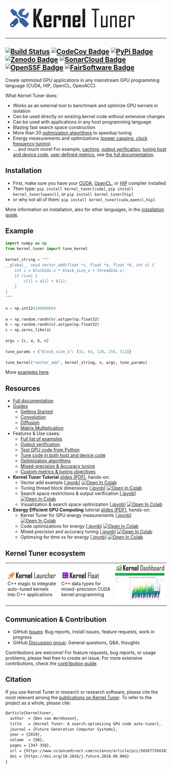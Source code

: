 

<div align="center">
  <img width="500px" src="doc/images/KernelTuner-logo.png"/>
</div>

---
[![Build Status](https://github.com/KernelTuner/kernel_tuner/actions/workflows/build-test-python-package.yml/badge.svg)](https://github.com/KernelTuner/kernel_tuner/actions/workflows/build-test-python-package.yml)
[![CodeCov Badge](https://codecov.io/gh/KernelTuner/kernel_tuner/branch/master/graph/badge.svg)](https://codecov.io/gh/KernelTuner/kernel_tuner)
[![PyPi Badge](https://img.shields.io/pypi/v/kernel_tuner.svg?colorB=blue)](https://pypi.python.org/pypi/kernel_tuner/)
[![Zenodo Badge](https://zenodo.org/badge/54894320.svg)](https://zenodo.org/badge/latestdoi/54894320)
[![SonarCloud Badge](https://sonarcloud.io/api/project_badges/measure?project=KernelTuner_kernel_tuner&metric=alert_status)](https://sonarcloud.io/dashboard?id=KernelTuner_kernel_tuner)
[![OpenSSF Badge](https://bestpractices.coreinfrastructure.org/projects/6573/badge)](https://bestpractices.coreinfrastructure.org/projects/6573)
[![FairSoftware Badge](https://img.shields.io/badge/fair--software.eu-%E2%97%8F%20%20%E2%97%8F%20%20%E2%97%8F%20%20%E2%97%8F%20%20%E2%97%8F-green)](https://fair-software.eu)
---


Create optimized GPU applications in any mainstream GPU 
programming language (CUDA, HIP, OpenCL, OpenACC).

What Kernel Tuner does:

- Works as an external tool to benchmark and optimize GPU kernels in isolation
- Can be used directly on existing kernel code without extensive changes 
- Can be used with applications in any host programming language
- Blazing fast search space construction
- More than 20 [optimization algorithms](https://kerneltuner.github.io/kernel_tuner/stable/optimization.html) to speedup tuning
- Energy measurements and optimizations [(power capping, clock frequency tuning)](https://arxiv.org/abs/2211.07260)
- ... and much more! For example, [caching](https://kerneltuner.github.io/kernel_tuner/stable/cache_files.html), [output verification](https://kerneltuner.github.io/kernel_tuner/stable/correctness.html), [tuning host and device code](https://kerneltuner.github.io/kernel_tuner/stable/hostcode.html), [user defined metrics](https://kerneltuner.github.io/kernel_tuner/stable/metrics.html), see [the full documentation](https://kerneltuner.github.io/kernel_tuner/stable/index.html).



## Installation

- First, make sure you have your [CUDA](https://kerneltuner.github.io/kernel_tuner/stable/install.html#cuda-and-pycuda), [OpenCL](https://kerneltuner.github.io/kernel_tuner/stable/install.html#opencl-and-pyopencl), or [HIP](https://kerneltuner.github.io/kernel_tuner/stable/install.html#hip-and-pyhipl) compiler installed
- Then type: `pip install kernel_tuner[cuda]`, `pip install kernel_tuner[opencl]`, or `pip install kernel_tuner[hip]`
- or why not all of them: `pip install kernel_tuner[cuda,opencl,hip]`

More information on installation, also for other languages, in the [installation guide](http://kerneltuner.github.io/kernel_tuner/stable/install.html).

## Example

```python
import numpy as np
from kernel_tuner import tune_kernel

kernel_string = """
__global__ void vector_add(float *c, float *a, float *b, int n) {
    int i = blockIdx.x * block_size_x + threadIdx.x;
    if (i<n) {
        c[i] = a[i] + b[i];
    }
}
"""

n = np.int32(10000000)

a = np.random.randn(n).astype(np.float32)
b = np.random.randn(n).astype(np.float32)
c = np.zeros_like(a)

args = [c, a, b, n]

tune_params = {"block_size_x": [32, 64, 128, 256, 512]}

tune_kernel("vector_add", kernel_string, n, args, tune_params)
```

More [examples here](https://kerneltuner.github.io/kernel_tuner/stable/examples.html).

## Resources

- [Full documentation](https://kerneltuner.github.io/kernel_tuner/stable/)
- [Guides](https://kerneltuner.github.io/kernel_tuner/stable/quickstart.html)
  - [Getting Started](https://kerneltuner.github.io/kernel_tuner/stable/quickstart.html)
  - [Convolution](https://kerneltuner.github.io/kernel_tuner/stable/convolution.html)
  - [Diffusion](https://kerneltuner.github.io/kernel_tuner/stable/diffusion.html)
  - [Matrix Multiplication](https://kerneltuner.github.io/kernel_tuner/stable/matrix_multiplication.html)
- Features & Use cases:
  - [Full list of examples](https://kerneltuner.github.io/kernel_tuner/stable/examples.html)
  - [Output verification](https://kerneltuner.github.io/kernel_tuner/stable/correctness.html)
  - [Test GPU code from Python](https://github.com/KernelTuner/kernel_tuner/blob/master/examples/cuda/test_vector_add.py)
  - [Tune code in both host and device code](https://kerneltuner.github.io/kernel_tuner/stable/hostcode.html)
  - [Optimization algorithms](https://kerneltuner.github.io/kernel_tuner/stable/optimization.html)
  - [Mixed-precision & Accuracy tuning](https://github.com/KernelTuner/kernel_tuner/blob/master/examples/cuda/accuracy.py)
  - [Custom metrics & tuning objectives](https://kerneltuner.github.io/kernel_tuner/stable/metrics.html)
- **Kernel Tuner Tutorial** [slides (PDF)](https://github.com/KernelTuner/kernel_tuner_tutorial/blob/master/slides/2022_SURF/SURF22-Kernel-Tuner-Tutorial.pdf), hands-on:
  - Vector add example [[.ipynb](https://github.com/KernelTuner/kernel_tuner_tutorial/blob/master/hands-on/cuda/00_Kernel_Tuner_Introduction.ipynb)] [![Open In Colab](https://colab.research.google.com/assets/colab-badge.svg)](https://colab.research.google.com/github/KernelTuner/kernel_tuner_tutorial/blob/master/hands-on/cuda/00_Kernel_Tuner_Introduction.ipynb)
  - Tuning thread block dimensions [[.ipynb](https://github.com/KernelTuner/kernel_tuner_tutorial/blob/master/hands-on/cuda/01_Kernel_Tuner_Getting_Started.ipynb)] [![Open In Colab](https://colab.research.google.com/assets/colab-badge.svg)](https://colab.research.google.com/github/KernelTuner/kernel_tuner_tutorial/blob/master/hands-on/cuda/01_Kernel_Tuner_Getting_Started.ipynb)
  - Search space restrictions & output verification [[.ipynb](https://github.com/KernelTuner/kernel_tuner_tutorial/blob/master/hands-on/cuda/02_Kernel_Tuner_Intermediate.ipynb)] [![Open In Colab](https://colab.research.google.com/assets/colab-badge.svg)](https://colab.research.google.com/github/KernelTuner/kernel_tuner_tutorial/blob/master/hands-on/cuda/02_Kernel_Tuner_Intermediate.ipynb)
  - Visualization & search space optimization [[.ipynb](https://github.com/KernelTuner/kernel_tuner_tutorial/blob/master/hands-on/cuda/03_Kernel_Tuner_Advanced.ipynb)] [![Open In Colab](https://colab.research.google.com/assets/colab-badge.svg)](https://colab.research.google.com/github/KernelTuner/kernel_tuner_tutorial/blob/master/hands-on/cuda/03_Kernel_Tuner_Advanced.ipynb)
- **Energy Efficient GPU Computing** tutorial [slides (PDF)](https://github.com/KernelTuner/kernel_tuner_tutorial/blob/master/slides/2023_Supercomputing/SC23.pdf), hands-on:
  - Kernel Tuner for GPU energy measurements [[.ipynb](https://github.com/KernelTuner/kernel_tuner_tutorial/blob/master/energy/00_Kernel_Tuner_Introduction.ipynb)] [![Open In Colab](https://colab.research.google.com/assets/colab-badge.svg)](https://colab.research.google.com/github/KernelTuner/kernel_tuner_tutorial/blob/master/energy/00_Kernel_Tuner_Introduction.ipynb)
  - Code optimizations for energy [[.ipynb](https://github.com/KernelTuner/kernel_tuner_tutorial/blob/master/energy/01_Code_Optimizations_for_Energy.ipynb)] [![Open In Colab](https://colab.research.google.com/assets/colab-badge.svg)](https://colab.research.google.com/github/KernelTuner/kernel_tuner_tutorial/blob/master/energy/01_Code_Optimizations_for_Energy.ipynb)
  - Mixed precision and accuracy tuning [[.ipynb](https://github.com/KernelTuner/kernel_tuner_tutorial/blob/master/energy/02_Mixed_precision_programming.ipynb)] [![Open In Colab](https://colab.research.google.com/assets/colab-badge.svg)](https://colab.research.google.com/github/KernelTuner/kernel_tuner_tutorial/blob/master/energy/02_Mixed_precision_programming.ipynb)
  - Optimzing for time vs for energy [[.ipynb](https://github.com/KernelTuner/kernel_tuner_tutorial/blob/master/energy/03_energy_efficient_computing.ipynb)] [![Open In Colab](https://colab.research.google.com/assets/colab-badge.svg)](https://colab.research.google.com/github/KernelTuner/kernel_tuner_tutorial/blob/master/energy/03_energy_efficient_computing.ipynb)


## Kernel Tuner ecosystem

<table style="border: none !important; width:100%">
<tr  style="border: none !important;">
<td style="border: none !important;width:33%"><img width="250px" src="doc/images/kernel_launcher.png"/><br />C++ magic to integrate auto-tuned kernels into C++ applications
</td>
<td style="border: none !important;width:33%"><img width="250px" src="doc/images/kernel_float.png"/><br />C++ data types for mixed-precision CUDA kernel programming
</td>
<td  style="border: none !important;width:33%"><img width="250px" src="doc/images/kernel_dashboard.png"/><br /><img width="250px" src="doc/images/dashboard.png"/></td>
</tr>
</table>


## Communication & Contribution

- GitHub [Issues](https://github.com/KernelTuner/kernel_tuner/issues): Bug reports, install issues, feature requests, work in progress
- GitHub [Discussion group](https://github.com/orgs/KernelTuner/discussions): General questions, Q&A, thoughts

Contributions are welcome! For feature requests, bug reports, or usage problems, please feel free to create an issue.
For more extensive contributions, check the [contribution guide](http://kerneltuner.github.io/kernel_tuner/stable/contributing.html).

## Citation

If you use Kernel Tuner in research or research software, please cite the most relevant among the [publications on Kernel 
Tuner](https://kerneltuner.github.io/kernel_tuner/stable/#citation). To refer to the project as a whole, please cite:

```latex
@article{kerneltuner,
  author  = {Ben van Werkhoven},
  title   = {Kernel Tuner: A search-optimizing GPU code auto-tuner},
  journal = {Future Generation Computer Systems},
  year = {2019},
  volume  = {90},
  pages = {347-358},
  url = {https://www.sciencedirect.com/science/article/pii/S0167739X18313359},
  doi = {https://doi.org/10.1016/j.future.2018.08.004}
}
```


